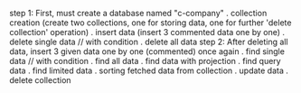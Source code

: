 step 1: First, must create a database named "c-company"
    . collection creation   (create two collections, one for storing data, one for further 'delete collection' operation)
    . insert data (insert 3 commented data one by one)
    . delete single data  // with condition
    . delete all data
step 2: After deleting all data, insert 3 given data one by one (commented) once again
    . find single data  // with condition
    . find all data
    . find data with projection
    . find query data
    . find limited data
    . sorting fetched data from collection
    . update data
    . delete collection


